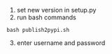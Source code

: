 

1. set new version in setup.py
2. run bash commands
```
bash publish2pypi.sh
```
3. enter username and password